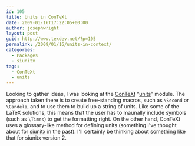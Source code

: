 ```yaml
---
id: 105
title: Units in ConTeXt
date: 2009-01-16T17:22:05+00:00
author: josephwright
layout: post
guid: http://www.texdev.net/?p=105
permalink: /2009/01/16/units-in-context/
categories:
  - Packages
  - siunitx
tags:
  - ConTeXt
  - units
---
```

Looking to gather ideas, I was looking at the <a title="ConTeXt Wiki" href="http://wiki.contextgarden.net">ConTeXt</a> “<a title="The ConTeXt units module" href="http://wiki.contextgarden.net/Units">units</a>” module. The approach taken there is to create free-standing macros, such as <code>\Second</code> or <code>\Candela</code>, and to use them to build up a string of units. Like some of the LaTeX solutions, this means that the user has to maunally include symbols (such as <code>\Times</code>) to get the formatting right. On the other hand, ConTeXt uses a glossary-like method for defining units (something I've thought about for <a title="siunitx - A comprehensive (SI) units package" href="http://tug.ctan.org/cgi-bin/ctanPackageInformation.py?id=siunitx">siunitx</a> in the past).  I'll certainly be thinking about something like that for siunitx version 2.